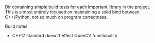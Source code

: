 Dir containing simple build tests for each important library in the project.  This is almost entirely focused on maintaining a solid bind between C++/Python, not so much on program correctness.

Build notes

- C++17 standard doesn't effect OpenCV functionality
